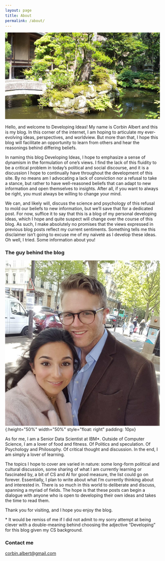```yaml
---
layout: page
title: About
permalink: /about/
---
```

![Ryokan from my travels in Japan](/images/about/ryokan.jpg)

Hello, and welcome to Developing Ideas! My name is Corbin Albert and this is my blog. In this corner of the internet, I am hoping to articulate my ever-evolving ideas, perspectives, and worldview. But more than that, I hope this blog will facilitate an opportunity to learn from others and hear the reasonings behind differing beliefs.

In naming this blog Developing Ideas, I hope to emphasize a sense of dynamism in the formulation of one’s views. I find the lack of this fluidity to be a critical problem in today’s political and social discourse, and it is a discussion I hope to continually have throughout the development of this site. By no means am I advocating a lack of conviction nor a refusal to take a stance, but rather to have well-reasoned beliefs that can adapt to new information and open themselves to insights. After all, if you want to always be right, you must always be willing to change your mind.

We can, and likely will, discuss the science and psychology of this refusal to mold our beliefs to new information, but we’ll save that for a dedicated post. For now, suffice it to say that this is a blog of my personal developing ideas, which I hope and quite suspect will change over the course of this blog. As such, I make absolutely no promises that the views expressed in previous blog posts reflect my current sentiments. Something tells me this disclaimer isn’t going to excuse me of my naiveté as I develop these ideas. Oh well, I tried.
Some information about you!

### The guy behind the blog
![Image of me and my wife](/images/about/corbin_and_alex.jpg){:height="50%" width="50%" style="float: right" padding: 10px}

As for me, I am a Senior Data Scientist at IBM\*. Outside of Computer Science, I am a lover of food and fitness. Of Politics and speculation. Of Psychology and Philosophy. Of critical thought and discussion. In the end, I am simply a lover of learning.

The topics I hope to cover are varied in nature: some long-form political and cultural discussion, some sharing of what I am currently learning or fascinated by, a bit of CS and AI for good measure, the list could go on forever. Essentially, I plan to write about what I’m currently thinking about and interested in. There is so much in this world to deliberate and discuss, spanning a myriad of fields. The hope is that these posts can begin a dialogue with anyone who is open to developing their own ideas and takes the time to read them.

Thank you for visiting, and I hope you enjoy the blog.

\* It would be remiss of me if I did not admit to my sorry attempt at being clever with a double-meaning behind choosing the adjective “Developing” for this blog given my CS background.

### Contact me

[corbin.albert@gmail.com](mailto:corbin.albert@gmail.com)
